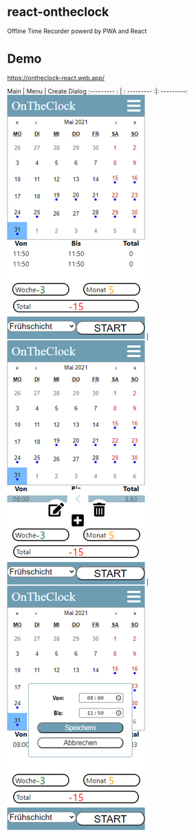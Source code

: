 # react-ontheclock
Offline Time Recorder powerd by PWA and React

# Demo
https://ontheclock-react.web.app/

[main]:./public/screenshots/ontheclock-main.png  "Main Page"
[menu]:./public/screenshots/ontheclock-menu.png  "Menu"
[create]:./public/screenshots/ontheclock-create.png  "Create Dialog"

Main        |   Menu        |   Create Dialog
:--------- : | : --------- :|: ---------:
![alt text][main] | ![alt text][menu] | ![alt text][create]

